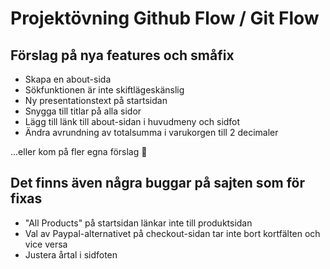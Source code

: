 # Projektövning Github Flow / Git Flow

## Förslag på nya features och småfix
- Skapa en about-sida
- Sökfunktionen är inte skiftlägeskänslig
- Ny presentationstext på startsidan
- Snygga till titlar på alla sidor
- Lägg till länk till about-sidan i huvudmeny och sidfot
- Ändra avrundning av totalsumma i varukorgen till 2 decimaler

...eller kom på fler egna förslag 🙂

## Det finns även några buggar på sajten som för fixas
- "All Products" på startsidan länkar inte till produktsidan
- Val av Paypal-alternativet på checkout-sidan tar inte bort kortfälten och vice versa
- Justera årtal i sidfoten
